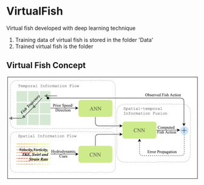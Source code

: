 # VirtualFish
Virtual fish developed with deep learning technique

1. Training data of virtual fish is stored in the folder 'Data'
2. Trained virtual fish is the folder

## Virtual Fish Concept
<img src="https://github.com/jundongq/VirtualFish/blob/master/TrainedModel/VirtualFish_1.jpg" width="600">

